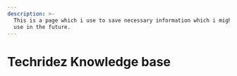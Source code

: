 ```yaml
---
description: >-
  This is a page which i use to save necessary information which i might able to
  use in the future.
---
```


# Techridez Knowledge base



